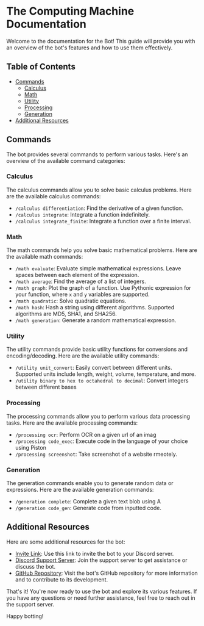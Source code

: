 # The Computing Machine Documentation

Welcome to the documentation for the Bot! This guide will provide you with an overview of the bot's features and how to use them effectively.

## Table of Contents
- [Commands](#commands)
  - [Calculus](#calculus)
  - [Math](#math)
  - [Utility](#utility)
  - [Processing](#processing)
  - [Generation](#generation)
- [Additional Resources](#additional-resources)

## Commands

The bot provides several commands to perform various tasks. Here's an overview of the available command categories:

### Calculus

The calculus commands allow you to solve basic calculus problems. Here are the available calculus commands:

- `/calculus differentiation`: Find the derivative of a given function.
- `/calculus integrate`: Integrate a function indefinitely.
- `/calculus integrate_finite`: Integrate a function over a finite interval.

### Math

The math commands help you solve basic mathematical problems. Here are the available math commands:

- `/math evaluate`: Evaluate simple mathematical expressions. Leave spaces between each element of the expression.
- `/math average`: Find the average of a list of integers.
- `/math graph`: Plot the graph of a function. Use Pythonic expression for your function, where `x` and `y` variables are supported.
- `/math quadratic`: Solve quadratic equations.
- `/math hash`: Hash a string using different algorithms. Supported algorithms are MD5, SHA1, and SHA256.
- `/math generation`: Generate a random mathematical expression.

### Utility

The utility commands provide basic utility functions for conversions and encoding/decoding. Here are the available utility commands:

- `/utility unit_convert`: Easily convert between different units. Supported units include length, weight, volume, temperature, and more.
- `/utility binary to hex to octahedral to decimal`: Convert integers between different bases

### Processing

The processing commands allow you to perform various data processing tasks. Here are the available processing commands:

- `/processing ocr`: Perform OCR on a given url of an imag
- `/processing code_exec`: Execute code in the language of your choice using Piston 
- `/processing screenshot`: Take screenshot of a website rmeotely.

### Generation

The generation commands enable you to generate random data or expressions. Here are the available generation commands:

- `/generation complete`: Complete a given text blob using A
- `/generation code_gen`: Generate code from inputted code.

## Additional Resources

Here are some additional resources for the bot:

- [Invite Link](https://t.ly/qWsI): Use this link to invite the bot to your Discord server.
- [Discord Support Server](https://discord.gg/A3qtmCK4EK): Join the support server to get assistance or discuss the bot.
- [GitHub Repository]([https://www.github.com](https://github.com/divine-architect/TCM-Docs)): Visit the bot's GitHub repository for more information and to contribute to its development.

That's it! You're now ready to use the bot and explore its various features. If you have any questions or need further assistance, feel free to reach out in the support server.

Happy botting!
